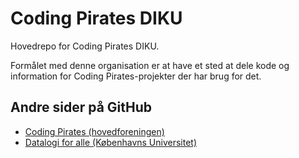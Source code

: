 # Coding Pirates DIKU

Hovedrepo for Coding Pirates DIKU.

Formålet med denne organisation er at have et sted at dele kode og
information for Coding Pirates-projekter der har brug for det.


## Andre sider på GitHub

- [Coding Pirates (hovedforeningen)](https://github.com/CodingPirates)
- [Datalogi for alle (Københavns Universitet)](https://github.com/DatalogiForAlle)
